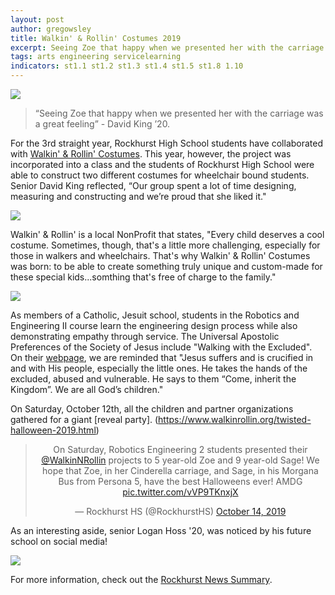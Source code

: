 ```yaml
---
layout: post
author: gregowsley
title: Walkin' & Rollin' Costumes 2019
excerpt: Seeing Zoe that happy when we presented her with the carriage was a great feeling.
tags: arts engineering servicelearning
indicators: st1.1 st1.2 st1.3 st1.4 st1.5 st1.8 1.10
---
```

<div class="flex-wrapper">
    <img src="{{ site.baseurl }}/img/WalkinRollin2019LoganSage.jpg">
</div>

<blockquote>“Seeing Zoe that happy when we presented her with the carriage was a great feeling” - David King ’20.</blockquote>

For the 3rd straight year, Rockhurst High School students have collaborated with [Walkin' & Rollin' Costumes](https://www.walkinrollin.org/). This year, however, the project was incorporated into a class and the students of Rockhurst High School were able to construct two different costumes for wheelchair bound students. Senior David King reflected, “Our group spent a lot of time designing, measuring and constructing and we’re proud that she liked it."

<div class="flex-wrapper">
    <img src="{{ site.baseurl }}/img/WalkinRollin2019-1.jpg">
</div>

Walkin' & Rollin' is a local NonProfit that states, "Every child deserves a cool costume. Sometimes, though, that's a little more challenging, especially for those in walkers and wheelchairs. That's why Walkin' & Rollin' Costumes was born: to be able to create something truly unique and custom-made for these special kids...somthing that's free of charge to the family."

<div class="flex-wrapper">
    <img src="{{ site.baseurl }}/img/WalkinRollin2019-2.jpg">
</div>

As members of a Catholic, Jesuit school, students in the Robotics and Engineering II course learn the engineering design process while also demonstrating empathy through service. The Universal Apostolic Preferences of the Society of Jesus include "Walking with the Excluded". On their [webpage](https://jesuits.global/en/uap/walking-with-the-excluded), we are reminded that "Jesus suffers and is crucified in and with His people, especially the little ones. He takes the hands of the excluded, abused and vulnerable. He says to them “Come, inherit the Kingdom”. We are all God’s children."

On Saturday, October 12th, all the children and partner organizations gathered for a giant [reveal party]. (https://www.walkinrollin.org/twisted-halloween-2019.html)

<center><blockquote class="twitter-tweet"><p lang="en" dir="ltr">On Saturday, Robotics Engineering 2 students presented their <a href="https://twitter.com/WalkinNRollin?ref_src=twsrc%5Etfw">@WalkinNRollin</a> projects to 5 year-old Zoe and 9 year-old Sage! We hope that Zoe, in her Cinderella carriage, and Sage, in his Morgana Bus from Persona 5, have the best Halloweens ever! AMDG <a href="https://t.co/vVP9TKnxjX">pic.twitter.com/vVP9TKnxjX</a></p>&mdash; Rockhurst HS (@RockhurstHS) <a href="https://twitter.com/RockhurstHS/status/1183751373264998401?ref_src=twsrc%5Etfw">October 14, 2019</a></blockquote> <script async src="https://platform.twitter.com/widgets.js" charset="utf-8"></script></center>

As an interesting aside, senior Logan Hoss '20, was noticed by his future school on social media! 

<div class="flex-wrapper">
    <img src="{{ site.baseurl }}/img/WalknRollnMissouriS&TEmail.jpg">
</div>

For more information, check out the [Rockhurst News Summary](https://www.rockhursths.edu/news-detail?pk=1282599).


